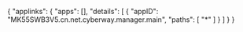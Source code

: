 {
    "applinks": {
        "apps": [],
        "details": [
            {
                "appID": "MK55SWB3V5.cn.net.cyberway.manager.main",
                "paths": [ "*" ]
            }
        ]
    }
}
